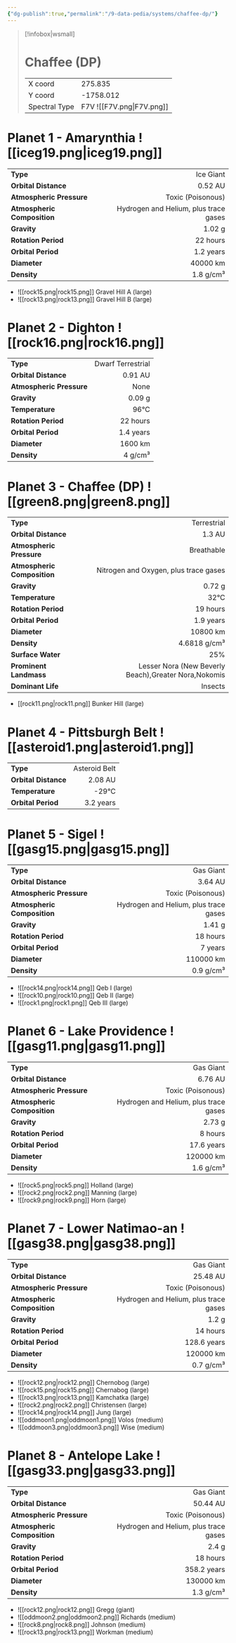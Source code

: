 ```yaml
---
{"dg-publish":true,"permalink":"/9-data-pedia/systems/chaffee-dp/"}
---
```


> [!infobox|wsmall]
> # Chaffee (DP)
> | | |
> | - | - |
> | X coord | 275.835 |
> | Y coord| -1758.012 |
> | Spectral Type | F7V ![[F7V.png\|F7V.png]] |

# Planet 1 - Amarynthia ![[iceg19.png\|iceg19.png]]
|                             |                           |
| --------------------------- | -------------------------:|
| **Type**                    |             Ice Giant |
| **Orbital Distance**        |   0.52 AU |
| **Atmospheric Pressure**    |       Toxic (Poisonous) |
| **Atmospheric Composition** |      Hydrogen and Helium, plus trace gases |
| **Gravity**                 |        1.02 g |
| **Rotation Period**         |  22 hours |
| **Orbital Period** | 1.2 years |
| **Diameter**                |      40000 km | 
| **Density**                 |    1.8 g/cm³ |



- ![[rock15.png\|rock15.png]] Gravel Hill A (large)
- ![[rock13.png\|rock13.png]] Gravel Hill B (large)


# Planet 2 - Dighton ![[rock16.png\|rock16.png]]
|                             |                           |
| --------------------------- | -------------------------:|
| **Type**                    |             Dwarf Terrestrial |
| **Orbital Distance**        |   0.91 AU |
| **Atmospheric Pressure**    |       None |
| **Gravity**                 |        0.09 g |
| **Temperature**             |    96°C |
| **Rotation Period**         |  22 hours |
| **Orbital Period** | 1.4 years |
| **Diameter**                |      1600 km | 
| **Density**                 |    4 g/cm³ |





# Planet 3 - Chaffee (DP) ![[green8.png\|green8.png]]
|                             |                           |
| --------------------------- | -------------------------:|
| **Type**                    |             Terrestrial |
| **Orbital Distance**        |   1.3 AU |
| **Atmospheric Pressure**    |       Breathable |
| **Atmospheric Composition** |      Nitrogen and Oxygen, plus trace gases |
| **Gravity**                 |        0.72 g |
| **Temperature**             |    32°C |
| **Rotation Period**         |  19 hours |
| **Orbital Period** | 1.9 years |
| **Diameter**                |      10800 km | 
| **Density**                 |    4.6818 g/cm³ |
| **Surface Water**           |           25% | 
| **Prominent Landmass**      |         Lesser Nora (New Beverly Beach),Greater Nora,Nokomis | 
| **Dominant Life**           |         Insects |



- [[rock11.png\|rock11.png]] Bunker Hill (large)

# Planet 4 - Pittsburgh Belt ![[asteroid1.png\|asteroid1.png]]
|                             |                           |
| --------------------------- | -------------------------:|
| **Type**                    |             Asteroid Belt |
| **Orbital Distance**        |   2.08 AU |
| **Temperature**             |    -29°C |
| **Orbital Period** | 3.2 years |





# Planet 5 - Sigel ![[gasg15.png\|gasg15.png]]
|                             |                           |
| --------------------------- | -------------------------:|
| **Type**                    |             Gas Giant |
| **Orbital Distance**        |   3.64 AU |
| **Atmospheric Pressure**    |       Toxic (Poisonous) |
| **Atmospheric Composition** |      Hydrogen and Helium, plus trace gases |
| **Gravity**                 |        1.41 g |
| **Rotation Period**         |  18 hours |
| **Orbital Period** | 7 years |
| **Diameter**                |      110000 km | 
| **Density**                 |    0.9 g/cm³ |



- ![[rock14.png\|rock14.png]] Qeb I (large)
- ![[rock10.png\|rock10.png]] Qeb II (large)
- ![[rock1.png\|rock1.png]] Qeb III (large)


# Planet 6 - Lake Providence ![[gasg11.png\|gasg11.png]]
|                             |                           |
| --------------------------- | -------------------------:|
| **Type**                    |             Gas Giant |
| **Orbital Distance**        |   6.76 AU |
| **Atmospheric Pressure**    |       Toxic (Poisonous) |
| **Atmospheric Composition** |      Hydrogen and Helium, plus trace gases |
| **Gravity**                 |        2.73 g |
| **Rotation Period**         |  8 hours |
| **Orbital Period** | 17.6 years |
| **Diameter**                |      120000 km | 
| **Density**                 |    1.6 g/cm³ |



- ![[rock5.png\|rock5.png]] Holland (large)
- ![[rock2.png\|rock2.png]] Manning (large)
- ![[rock9.png\|rock9.png]] Horn (large)


# Planet 7 - Lower Natimao-an ![[gasg38.png\|gasg38.png]]
|                             |                           |
| --------------------------- | -------------------------:|
| **Type**                    |             Gas Giant |
| **Orbital Distance**        |   25.48 AU |
| **Atmospheric Pressure**    |       Toxic (Poisonous) |
| **Atmospheric Composition** |      Hydrogen and Helium, plus trace gases |
| **Gravity**                 |        1.2 g |
| **Rotation Period**         |  14 hours |
| **Orbital Period** | 128.6 years |
| **Diameter**                |      120000 km | 
| **Density**                 |    0.7 g/cm³ |



- ![[rock12.png\|rock12.png]] Chernobog (large)
- ![[rock15.png\|rock15.png]] Chernabog (large)
- ![[rock13.png\|rock13.png]] Kamchatka (large)
- ![[rock2.png\|rock2.png]] Christensen (large)
- ![[rock14.png\|rock14.png]] Jung (large)
- ![[oddmoon1.png\|oddmoon1.png]] Volos (medium)
- ![[oddmoon3.png\|oddmoon3.png]] Wise (medium)


# Planet 8 - Antelope Lake ![[gasg33.png\|gasg33.png]]
|                             |                           |
| --------------------------- | -------------------------:|
| **Type**                    |             Gas Giant |
| **Orbital Distance**        |   50.44 AU |
| **Atmospheric Pressure**    |       Toxic (Poisonous) |
| **Atmospheric Composition** |      Hydrogen and Helium, plus trace gases |
| **Gravity**                 |        2.4 g |
| **Rotation Period**         |  18 hours |
| **Orbital Period** | 358.2 years |
| **Diameter**                |      130000 km | 
| **Density**                 |    1.3 g/cm³ |



- ![[rock12.png\|rock12.png]] Gregg (giant)
- ![[oddmoon2.png\|oddmoon2.png]] Richards (medium)
- ![[rock8.png\|rock8.png]] Johnson (medium)
- ![[rock13.png\|rock13.png]] Workman (medium)


